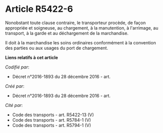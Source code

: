 # Article R5422-6

Nonobstant toute clause contraire, le transporteur procède, de façon appropriée et soigneuse, au chargement, à la
manutention, à l'arrimage, au transport, à la garde et au déchargement de la marchandise.

Il doit à la marchandise les soins ordinaires conformément à la convention des parties ou aux usages du port de chargement.

**Liens relatifs à cet article**

_Codifié par_:

  - Décret n°2016-1893 du 28 décembre 2016 - art.

_Créé par_:

  - Décret n°2016-1893 du 28 décembre 2016 - art.

_Cité par_:

  - Code des transports - art. R5422-13 (V)
  - Code des transports - art. R5784-1 (V)
  - Code des transports - art. R5794-1 (V)
